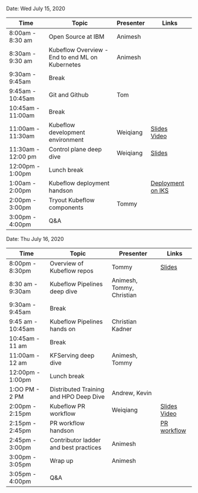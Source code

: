 Date: Wed July 15, 2020

|Time|Topic|Presenter|Links|
|---|---|---|---|
|8:00am - 8:30 am|Open Source at IBM|Animesh||
|8:30am - 9:30 am|Kubeflow Overview - End to end ML on Kubernetes|Animesh|
|9:30am - 9:45am|Break|||
|9:45am - 10:45am|Git and Github|Tom||
|10:45am - 11:00am|Break|||
|11:00am - 11:30am|Kubeflow development environment|Weiqiang|[Slides](Presentations/DevEnv.pdf)<br>[Video](https://youtu.be/UwaKoVJwaaI)|
|11:30am - 12:00 pm |Control plane deep dive|Weiqiang|[Slides](Presentations/KubeflowControlPlane.pdf)|
|12:00pm - 1:00pm|Lunch break|||
|1:00am - 2:00pm|Kubeflow deployment handson||[Deployment on IKS](HandsOn/Deployment/kubeflow-on-iks.md)|
|2:00pm - 3:00pm|Tryout Kubeflow components|Tommy||
|3:00pm - 4:00pm|Q&A|||

Date: Thu July 16, 2020

|Time|Topic|Presenter|Links|
|---|---|---|---|
|8:00pm - 8:30pm|Overview of Kubeflow repos|Tommy|[Slides](Presentations/KubeflowRepos.pdf)|
|8:30 am - 9:30am|Kubeflow Pipelines deep dive|Animesh, Tommy, Christian||
|9:30am - 9:45am|Break|||
|9:45 am - 10:45am|Kubeflow Pipelines hands on| Christian Kadner||
|10:45am - 11 am|Break|||
|11:00am - 12 am|KFServing deep dive|Animesh, Tommy||
|12:00pm - 1:00pm|Lunch break|||
|1:OO PM - 2 PM |Distributed Training and HPO Deep Dive |Andrew, Kevin||
|2:00pm - 2:15pm|Kubeflow PR workflow|Weiqiang|[Slides](Presentations/PRworkflow.pdf)<br>[Video](https://youtu.be/4EBQkfbbUTM)|
|2:15pm - 2:45pm|PR workflow handson||[PR workflow](HandsOn/PRworkflow/PRworkflow.md)|
|2:45pm - 3:00pm|Contributor ladder and best practices|Animesh||
|3:00pm - 3:05pm|Wrap up|Animesh||
|3:05pm - 4:00pm|Q&A|||

